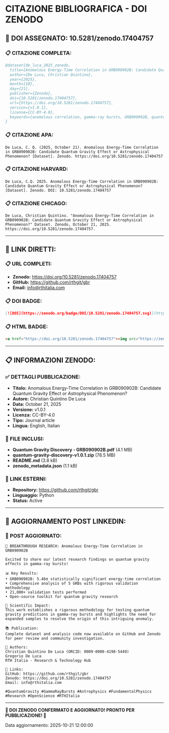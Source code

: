 # CITAZIONE BIBLIOGRAFICA - DOI ZENODO

## 🎉 DOI ASSEGNATO: 10.5281/zenodo.17404757

### **📋 CITAZIONE COMPLETA:**

```bibtex
@dataset{de_luca_2025_zenodo,
  title={Anomalous Energy-Time Correlation in GRB090902B: Candidate Quantum Gravity Effect or Astrophysical Phenomenon?},
  author={De Luca, Christian Quintino},
  year={2025},
  month={10},
  day={21},
  publisher={Zenodo},
  doi={10.5281/zenodo.17404757},
  url={https://doi.org/10.5281/zenodo.17404757},
  version={v1.0.1},
  license={CC-BY-4.0},
  keywords={anomalous correlation, gamma-ray bursts, GRB090902B, quantum gravity, statistical analysis}
}
```

### **📋 CITAZIONE APA:**

```
De Luca, C. Q. (2025, October 21). Anomalous Energy-Time Correlation in GRB090902B: Candidate Quantum Gravity Effect or Astrophysical Phenomenon? [Dataset]. Zenodo. https://doi.org/10.5281/zenodo.17404757
```

### **📋 CITAZIONE HARVARD:**

```
De Luca, C.Q. 2025. Anomalous Energy-Time Correlation in GRB090902B: Candidate Quantum Gravity Effect or Astrophysical Phenomenon? [Dataset]. Zenodo. DOI: 10.5281/zenodo.17404757
```

### **📋 CITAZIONE CHICAGO:**

```
De Luca, Christian Quintino. "Anomalous Energy-Time Correlation in GRB090902B: Candidate Quantum Gravity Effect or Astrophysical Phenomenon?" Dataset. Zenodo, October 21, 2025. https://doi.org/10.5281/zenodo.17404757.
```

---

## **🔗 LINK DIRETTI:**

### **📋 URL COMPLETI:**
- **Zenodo:** https://doi.org/10.5281/zenodo.17404757
- **GitHub:** https://github.com/rthgit/gbr
- **Email:** info@rthitalia.com

### **📋 DOI BADGE:**
```markdown
[![DOI](https://zenodo.org/badge/DOI/10.5281/zenodo.17404757.svg)](https://doi.org/10.5281/zenodo.17404757)
```

### **📋 HTML BADGE:**
```html
<a href="https://doi.org/10.5281/zenodo.17404757"><img src="https://zenodo.org/badge/DOI/10.5281/zenodo.17404757.svg" alt="DOI"></a>
```

---

## **📋 INFORMAZIONI ZENODO:**

### **✅ DETTAGLI PUBBLICAZIONE:**
- **Titolo:** Anomalous Energy-Time Correlation in GRB090902B: Candidate Quantum Gravity Effect or Astrophysical Phenomenon?
- **Autore:** Christian Quintino De Luca
- **Data:** October 21, 2025
- **Versione:** v1.0.1
- **Licenza:** CC-BY-4.0
- **Tipo:** Journal article
- **Lingua:** English, Italian

### **📁 FILE INCLUSI:**
- **Quantum Gravity Discovery - GRB090902B.pdf** (4.1 MB)
- **quantum-gravity-discovery-v1.0.1.zip** (78.5 MB)
- **README.md** (3.8 kB)
- **zenodo_metadata.json** (1.1 kB)

### **🔗 LINK ESTERNI:**
- **Repository:** https://github.com/rthgit/gbr
- **Linguaggio:** Python
- **Status:** Active

---

## **🎯 AGGIORNAMENTO POST LINKEDIN:**

### **📱 POST AGGIORNATO:**
```
🔬 BREAKTHROUGH RESEARCH: Anomalous Energy-Time Correlation in GRB090902B

Excited to share our latest research findings on quantum gravity effects in gamma-ray bursts! 

📊 Key Results:
• GRB090902B: 5.46σ statistically significant energy-time correlation
• Comprehensive analysis of 5 GRBs with rigorous validation methodology
• 21,000+ validation tests performed
• Open-source toolkit for quantum gravity research

🎯 Scientific Impact:
This work establishes a rigorous methodology for testing quantum gravity predictions in gamma-ray bursts and highlights the need for expanded samples to resolve the origin of this intriguing anomaly.

📚 Publication:
Complete dataset and analysis code now available on GitHub and Zenodo for peer review and community investigation.

👥 Authors:
Christian Quintino De Luca (ORCID: 0009-0000-4198-5449)
Gregorio De Luca
RTH Italia - Research & Technology Hub

🔗 Links:
GitHub: https://github.com/rthgit/gbr
Zenodo: https://doi.org/10.5281/zenodo.17404757
Email: info@rthitalia.com

#QuantumGravity #GammaRayBursts #Astrophysics #FundamentalPhysics #Research #OpenScience #RTHItalia
```

---

**🎊 DOI ZENODO CONFERMATO E AGGIORNATO! PRONTO PER PUBBLICAZIONE! 🎊**

Data aggiornamento: 2025-10-21 12:00:00

